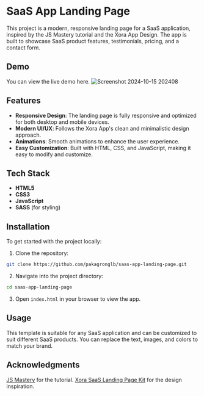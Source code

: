 # SaaS App Landing Page

This project is a modern, responsive landing page for a SaaS application, inspired by the JS Mastery tutorial and the Xora App Design. The app is built to showcase SaaS product features, testimonials, pricing, and a contact form.

## Demo
You can view the live demo here.
![Screenshot 2024-10-15 202408](https://github.com/user-attachments/assets/41ac2562-ca84-418f-a73b-1b0dff23b7a9)


## Features
- **Responsive Design**: The landing page is fully responsive and optimized for both desktop and mobile devices.
- **Modern UI/UX**: Follows the Xora App's clean and minimalistic design approach.
- **Animations**: Smooth animations to enhance the user experience.
- **Easy Customization**: Built with HTML, CSS, and JavaScript, making it easy to modify and customize.

## Tech Stack
- **HTML5**
- **CSS3**
- **JavaScript**
- **SASS** (for styling)

## Installation
To get started with the project locally:

1. Clone the repository:
```bash
git clone https://github.com/pakagronglb/saas-app-landing-page.git
```
2. Navigate into the project directory:
```bash
cd saas-app-landing-page
```

3. Open ```index.html``` in your browser to view the app.

## Usage
This template is suitable for any SaaS application and can be customized to suit different SaaS products. You can replace the text, images, and colors to match your brand.

## Acknowledgments
[JS Mastery](https://www.youtube.com/channel/UCmXmlB4-HJytD7wek0Uo97A) for the tutorial.
[Xora SaaS Landing Page Kit](https://www.youtube.com/redirect?event=video_description&redir_token=QUFFLUhqbHlIX3pRMlhDT0Z4SzRtQXdYMHJaQ3dBNDVmUXxBQ3Jtc0tsVFBfT1VUbzNHVkhjSG8wcFNibllVeHFkajRfT29ncjVoZDVDdGk2SGJETzROS3hldGlBS2hBYnVhYUQ2Z0RpWFBvMzVVUmQ0MkxLMVA5NXJla3dJSzZ3dUNmMUNYcmdPcmRXMERqSzhwOXEyM1ZJOA&q=https%3A%2F%2Fui8.net%2Fui8%2Fproducts%2Fxora---saas-landing-page-kit%3Frel%3Djsm&v=ukiGFmZ32YA) for the design inspiration.
